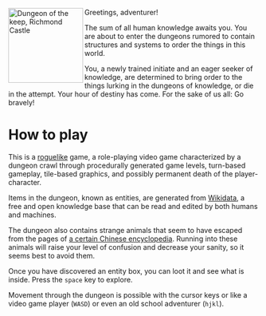 <a title="By The British Library [Public domain], via Wikimedia Commons" href="https://commons.wikimedia.org/wiki/File%3ADungeon_of_the_keep%2C_Richmond_Castle.jpg"><img align="left" width="150" alt="Dungeon of the keep, Richmond Castle" src="https://upload.wikimedia.org/wikipedia/commons/thumb/1/16/Dungeon_of_the_keep%2C_Richmond_Castle.jpg/150px-Dungeon_of_the_keep%2C_Richmond_Castle.jpg"/></a>
Greetings, adventurer!

The sum of all human knowledge awaits you. You are about to enter the
dungeons rumored to contain structures and systems to order the things
in this world. 

You, a newly trained initiate and an eager seeker of knowledge, are 
determined to bring order to the things lurking in the dungeons of 
knowledge, or die in the attempt. Your hour of destiny has come. 
For the sake of us all: Go bravely!

How to play
===========

This is a [roguelike](https://en.wikipedia.org/wiki/Roguelike) game, a role-playing video game
characterized by a dungeon crawl through procedurally generated game
levels, turn-based gameplay, tile-based graphics, and possibly permanent death of
the player-character.

Items in the dungeon, known as entities, are generated from
[Wikidata](https://www.wikidata.org/wiki/Wikidata:Main_Page), a free and
open knowledge base that can be read and edited by both humans and
machines.

The dungeon also contains strange animals that seem to have escaped from
the pages of [a certain Chinese
encyclopedia](https://en.wikipedia.org/wiki/The_Order_of_Things).
Running into these animals will raise your level of confusion and
decrease your sanity, so it seems best to avoid them.

Once you have discovered an entity box, you can loot it and see what is
inside. Press the `space` key to explore.

Movement through the dungeon is possible with the cursor keys or like a
video game player (`WASD`) or even an old school adventurer (`hjkl`).

 
